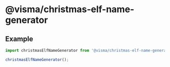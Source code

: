# @visma/christmas-elf-name-generator

## Example

```js
import christmasElfNameGenerator from '@visma/christmas-elf-name-generator';

christmasElfNameGenerator();
```
